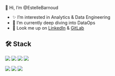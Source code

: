 👋 Hi, I’m @EstelleBarnoud

- ✨ I’m interested in Analytics & Data Engineering
- 🌱 I’m currently deep diving into DataOps
- 💼 Look me up on [LinkedIn](https://www.linkedin.com/in/estellebarnoud/?locale=en_US) & [GitLab](https://gitlab.com/EstelleBarnoud)

## 🛠 Stack

![](https://img.shields.io/badge/Load-BigQuery%20|%20Snowflake-informational?style=flat-square&logo=snowflake&logoColor=white&color=blue)
![](https://img.shields.io/badge/Transform-dbt-informational?style=flat-square&logo=dbt&logoColor=white&color=blue)
![](https://img.shields.io/badge/Extract-Fivetran%20|%20Stitch%20|%20Airflow-informational?style=flat-square&logo=apacheairflow&logoColor=white&color=blue)
![](https://img.shields.io/badge/Coding-Python%20|%20SQL-informational?style=flat-square&logo=visualstudiocode&logoColor=white&color=blue)

![](https://img.shields.io/badge/Version%20Control-git-informational?style=flat-square&logo=git&logoColor=white&color=blue)
![](https://img.shields.io/badge/Continuous%20Integration-GitHub%20|%20GitLab-informational?style=flat-square&logo=githubactions&logoColor=white&color=blue)
![](https://img.shields.io/badge/Container-Docker-informational?style=flat-square&logo=docker&logoColor=white&color=blue)

<!---
EstelleBarnoud/EstelleBarnoud is a ✨ special ✨ repository because its `README.md` (this file) appears on your GitHub profile.
You can click the Preview link to take a look at your changes.
--->
